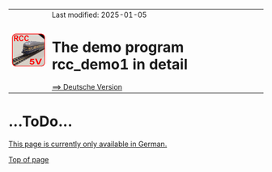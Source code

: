 <table><tr><td><img src="../../images/RCC5V_Logo_96.png"></img></td><td>
Last modified: 2025-01-05 <a name="up"></a><br>   
<h1>The demo program rcc_demo1 in detail</h1>
<a href="/software/rcc_demo1/DETAILS_D.md">==> Deutsche Version</a>&nbsp; &nbsp; &nbsp; 
</td></tr></table>    

# ...ToDo...
<a href="LIESMICH.md">This page is currently only available in German.</a>   

[Top of page](#up)
